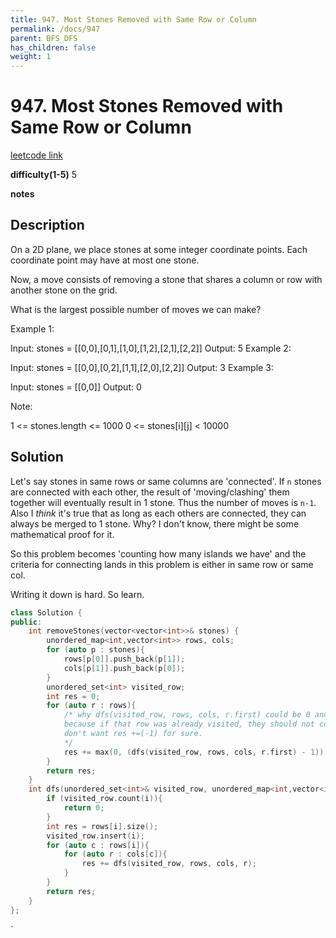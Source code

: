 ```yaml
---
title: 947. Most Stones Removed with Same Row or Column
permalink: /docs/947
parent: BFS_DFS
has_children: false
weight: 1
---
```

# 947. Most Stones Removed with Same Row or Column
[leetcode link](https://leetcode.com/problems/most-stones-removed-with-same-row-or-column/)

**difficulty(1-5)** 
5

**notes**   


## Description
On a 2D plane, we place stones at some integer coordinate points.  Each coordinate point may have at most one stone.

Now, a move consists of removing a stone that shares a column or row with another stone on the grid.

What is the largest possible number of moves we can make?

 

Example 1:

Input: stones = [[0,0],[0,1],[1,0],[1,2],[2,1],[2,2]]
Output: 5
Example 2:

Input: stones = [[0,0],[0,2],[1,1],[2,0],[2,2]]
Output: 3
Example 3:

Input: stones = [[0,0]]
Output: 0
 

Note:

1 <= stones.length <= 1000
0 <= stones[i][j] < 10000

## Solution
Let's say stones in same rows or same columns are 'connected'. If `n` stones are connected with each other, the result of 'moving/clashing' them together will eventually result in 1 stone. Thus the number of moves is `n-1`. Also I *think* it's true that as long as each others are connected, they can always be merged to 1 stone. Why? I don't know, there might be some mathematical proof for it.

So this problem becomes 'counting how many islands we have' and the criteria for connecting lands in this problem is either in same row or same col. 

Writing it down is hard. So learn.

```c++
class Solution {
public:
    int removeStones(vector<vector<int>>& stones) {
        unordered_map<int,vector<int>> rows, cols;
        for (auto p : stones){
            rows[p[0]].push_back(p[1]);
            cols[p[1]].push_back(p[0]);
        }
        unordered_set<int> visited_row;
        int res = 0;
        for (auto r : rows){
            /* why dfs(visited_row, rows, cols, r.first) could be 0 and we need to use max(0, ...-1) to prevent it?
            because if that row was already visited, they should not contribute again so dfs() result should be 0. but we
            don't want res +=(-1) for sure.
            */
            res += max(0, (dfs(visited_row, rows, cols, r.first) - 1));
        }
        return res;
    }
    int dfs(unordered_set<int>& visited_row, unordered_map<int,vector<int>>& rows, unordered_map<int,vector<int>>& cols, int i){
        if (visited_row.count(i)){
            return 0;
        }
        int res = rows[i].size();
        visited_row.insert(i);
        for (auto c : rows[i]){
            for (auto r : cols[c]){
                res += dfs(visited_row, rows, cols, r);
            }
        }
        return res;
    }
};
```

<!-- 
Default label
{: .label }

Blue label
{: .label .label-blue }

Stable
{: .label .label-green }

New release
{: .label .label-purple }

Coming soon
{: .label .label-yellow }

Deprecated
{: .label .label-red } -->
`